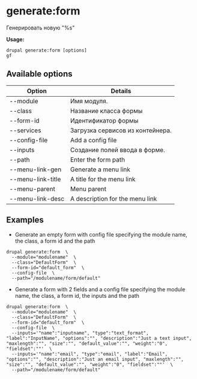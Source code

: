 # generate:form
Генерировать новую "%s"

**Usage:**
```
drupal generate:form [options]
gf
```

## Available options
Option | Details
-------|-------------
--module | Имя модуля.
--class | Название класса формы
--form-id | Идентификатор формы
--services | Загрузка сервисов из контейнера.
--config-file | Add a config file
--inputs | Создание полей ввода в форме.
--path | Enter the form path
--menu-link-gen | Generate a menu link
--menu-link-title | A title for the menu link
--menu-parent | Menu parent
--menu-link-desc | A description for the menu link

## Examples
* Generate an empty form with config file specifying the module name, the class, a form id and the path
```
drupal generate:form  \
  --module="modulename"  \
  --class="DefaultForm"  \
  --form-id="default_form"  \
  --config-file  \
  --path="/modulename/form/default"
```
* Generate a form with 2 fields and a config file specifying the module name, the class, a form id, the inputs and the path
```
drupal generate:form  \
  --module="modulename"  \
  --class="DefaultForm"  \
  --form-id="default_form"  \
  --config-file  \
  --inputs='"name":"inputname", "type":"text_format", "label":"InputName", "options":"", "description":"Just a text input", "maxlength":"", "size":"", "default_value":"", "weight":"0", "fieldset":""'  \
  --inputs='"name":"email", "type":"email", "label":"Email", "options":"", "description":"Just an email input", "maxlength":"", "size":"", "default_value":"", "weight":"0", "fieldset":""'  \
  --path="/modulename/form/default"
```
